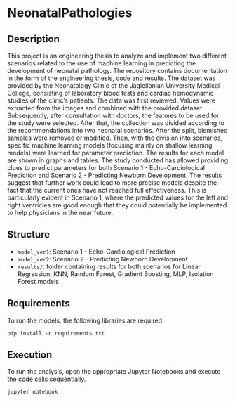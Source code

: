 # NeonatalPathologies

## Description

This project is an engineering thesis to analyze and implement two different scenarios related to the use of machine learning in predicting the development of neonatal pathology. The repository contains documentation in the form of the engineering thesis, code and results. The dataset was provided by the Neonatology Clinic of the Jagiellonian University Medical College, consisting of laboratory blood tests and cardiac hemodynamic studies of the clinic’s patients. The data was first reviewed. Values were extracted from the images and combined with the provided dataset. Subsequently, after consultation with doctors, the features to be used for the study were selected. After that, the collection was divided according to the recommendations into two neonatal scenarios. After the split, blemished samples were removed or modified. Then, with the division into scenarios, specific machine learning models (focusing mainly on shallow learning models) were learned for parameter prediction. The results for each model are shown in graphs and tables. The study conducted has allowed providing clues to predict parameters for both Scenario 1 - Echo-Cardiological Prediction and Scenario 2 - Predicting Newborn Development. The results suggest that further work could lead to more precise models despite the fact that the current ones have not reached full effectiveness. This is particularly evident in Scenario 1, where the predicted values for the left and right ventricles are good enough that they could potentially be implemented to help physicians in the near future.

## Structure
* `model_ver1`: Scenario 1 - Echo-Cardiological Prediction
* `model_ver2`: Scenario 2 - Predicting Newborn Development
* `results/`: folder containing results for both scenarios for Linear Regression, KNN, Random Forest, Gradient Boosting, MLP, Isolation Forest models

## Requirements

To run the models, the following libraries are required:

`pip install -r requirements.txt`

## Execution

To run the analysis, open the appropriate Jupyter Notebooks and execute the code cells sequentially.

`jupyter notebook`
